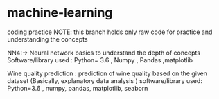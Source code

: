 # machine-learning
coding practice
NOTE: this branch holds only raw code for practice and understanding the concepts

NN4:-> Neural network basics to understand the depth of concepts
Software/library used : Python= 3.6 , Numpy , Pandas ,matplotlib

Wine quality prediction : prediction of wine quality based on the given dataset (Basically, explanatory data analysis )
software/library used: Python=3.6 , numpy, pandas, matplotlib, seaborn 


